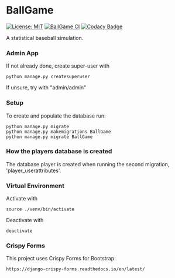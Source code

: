 # BallGame

[![License: MIT](https://img.shields.io/badge/License-MIT-yellow.svg)](https://opensource.org/licenses/MIT)
[![BallGame CI](https://github.com/guildenstern70/BallGame/actions/workflows/ballgame.yml/badge.svg)](https://github.com/guildenstern70/BallGame/actions/workflows/ballgame.yml)
[![Codacy Badge](https://app.codacy.com/project/badge/Grade/2f8278ac384f478598006b058249b4e9)](https://www.codacy.com/gh/guildenstern70/BallGame/dashboard?utm_source=github.com&amp;utm_medium=referral&amp;utm_content=guildenstern70/BallGame&amp;utm_campaign=Badge_Grade)


A statistical baseball simulation.

### Admin App

If not already done, create super-user with

    python manage.py createsuperuser
    
If unsure, try with "admin/admin"

### Setup

To create and populate the database run:

    python manage.py migrate
    python manage.py makemigrations BallGame
    python manage.py migrate BallGame

### How the players database is created

The database player is created when running the second migration, 'player_userattributes'.

### Virtual Environment

Activate with

    source ./venv/bin/activate

Deactivate with

    deactivate

### Crispy Forms

This project uses Crispy Forms for Bootstrap:

    https://django-crispy-forms.readthedocs.io/en/latest/


